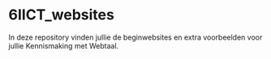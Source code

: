 # 6IICT_websites
In deze repository vinden jullie de beginwebsites en extra voorbeelden voor jullie Kennismaking met Webtaal.
